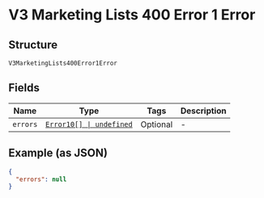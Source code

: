 
# V3 Marketing Lists 400 Error 1 Error

## Structure

`V3MarketingLists400Error1Error`

## Fields

| Name | Type | Tags | Description |
|  --- | --- | --- | --- |
| `errors` | [`Error10[] \| undefined`](../../doc/models/error-10.md) | Optional | - |

## Example (as JSON)

```json
{
  "errors": null
}
```


